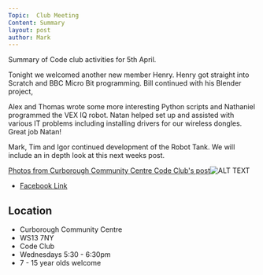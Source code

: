 ```yaml
---
Topic:  Club Meeting
Content: Summary
layout: post
author: Mark
---
```

Summary of Code club activities for 5th April.

Tonight we welcomed another new member Henry. 
Henry got straight into Scratch and BBC Micro Bit 
programming. Bill continued with his Blender project,

Alex and Thomas wrote some more interesting Python scripts
and Nathaniel programmed the VEX IQ robot. Natan helped set up
and assisted with various IT problems including installing
drivers for our wireless dongles. Great job Natan!

Mark, Tim and Igor continued development of the Robot Tank.
We will include an in depth look at this next weeks post.

[Photos from Curborough Community Centre Code Club's post](https://www.facebook.com/1481985248595237/posts/4748347381958991/)![ALT TEXT](https://scontent.fbhx6-1.fna.fbcdn.net/v/t39.30808-6/277728518_4748346995292363_1914722342369803848_n.jpg?stp=dst-jpg_p720x720&_nc_cat=104&ccb=1-7&_nc_sid=5f2048&_nc_ohc=vtgRUDvYnZAAX9v0Xj6&_nc_ht=scontent.fbhx6-1.fna&edm=AKK4YLsEAAAA&oh=00_AfDwGQkoNy6zxcL2T8eD00Ygaxkn2X3HDLzbqyqnJipiCQ&oe=652AD56E)

* [Facebook Link](https://www.facebook.com/1481985248595237/posts/4748347381958991/)

## Location

* Curborough Community Centre
* WS13 7NY
* Code Club
* Wednesdays 5:30 - 6:30pm
* 7 - 15 year olds welcome

